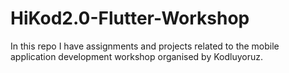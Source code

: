# HiKod2.0-Flutter-Workshop
In this repo I have assignments and projects related to the mobile application development workshop organised by Kodluyoruz.
